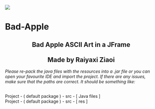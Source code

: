 <img src="https://i.imgur.com/lRzzpEU.png"></img>

# Bad-Apple

<div align="center"><h2>
Bad Apple ASCII Art in a JFrame<br/><br/>Made by Raiyaxi Ziaoi
</h2></div>
<i>
Please re-pack the java files with the resources into a .jar file or you can open your favourite IDE and import the project. If there are any issues, make sure that the paths are correct. It should be something like:<br/><br/>
</i>

Project - ( default package ) - src - [ Java files ] <br/>
Project - ( default package ) - src - [ res ]
